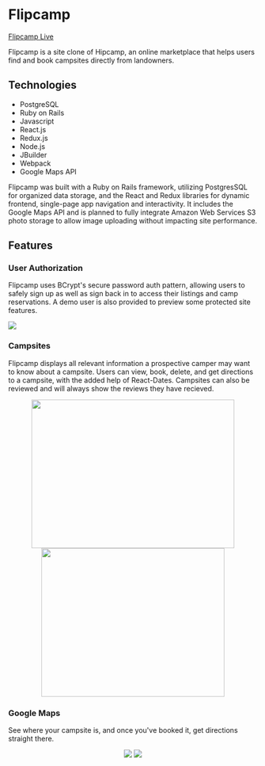 # Flipcamp

[Flipcamp Live](https://flipcamp.herokuapp.com/#/)

Flipcamp is a site clone of Hipcamp, an online marketplace that helps users find and book campsites directly from landowners.


## Technologies

* PostgreSQL
* Ruby on Rails
* Javascript
* React.js
* Redux.js
* Node.js
* JBuilder
* Webpack
* Google Maps API

Flipcamp was built with a Ruby on Rails framework, utilizing PostgresSQL for organized data storage, and the React and Redux libraries for dynamic frontend, single-page app navigation and interactivity. It includes the Google Maps API and is planned to fully integrate Amazon Web Services S3 photo storage to allow image uploading without impacting site performance. 


## Features

### User Authorization

Flipcamp uses BCrypt's secure password auth pattern, allowing users to safely sign up as well as sign back in to access their listings and camp reservations. A demo user is also provided to preview some protected site features.

<img src="https://i.imgur.com/FEUdfv2.png"/>

### Campsites

Flipcamp displays all relevant information a prospective camper may want to know about a campsite. Users can view, book, delete, and get directions to a campsite, with the added help of React-Dates. Campsites can also be reviewed and will always show the reviews they have recieved.

<p align="center">
  <img width="410" height="300" src="https://i.imgur.com/pKhc67f.png"/>
  <img width="370" height="300" src="https://i.imgur.com/oeaA62M.png"/>
</p>

### Google Maps

See where your campsite is, and once you've booked it, get directions straight there.

<p align="center">
  <img src="https://i.imgur.com/q3sGZsp.png"/>
  <img src="https://i.imgur.com/mtqDZ1f.png"/>
</p>

